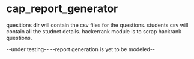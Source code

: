 # cap_report_generator

quesitions dir will contain the csv files for the questions.
students csv will contain all the studnet details.
hackerrank module is to scrap hackrank questions.


--under testing--
--report generation is yet to be modeled--

